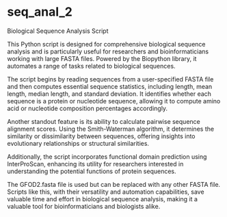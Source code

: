 # seq_anal_2
Biological Sequence Analysis Script

This Python script is designed for comprehensive biological sequence analysis and is particularly useful for researchers and bioinformaticians working with large FASTA files. Powered by the Biopython library, it automates a range of tasks related to biological sequences.

The script begins by reading sequences from a user-specified FASTA file and then computes essential sequence statistics, including length, mean length, median length, and standard deviation. It identifies whether each sequence is a protein or nucleotide sequence, allowing it to compute amino acid or nucleotide composition percentages accordingly.

Another standout feature is its ability to calculate pairwise sequence alignment scores. Using the Smith-Waterman algorithm, it determines the similarity or dissimilarity between sequences, offering insights into evolutionary relationships or structural similarities.

Additionally, the script incorporates functional domain prediction using InterProScan, enhancing its utility for researchers interested in understanding the potential functions of protein sequences.

The GFOD2.fasta file is used but can be replaced with any other FASTA file.  Scripts like this, with their versatility and automation capabilities, save valuable time and effort in biological sequence analysis, making it a valuable tool for bioinformaticians and biologists alike.
